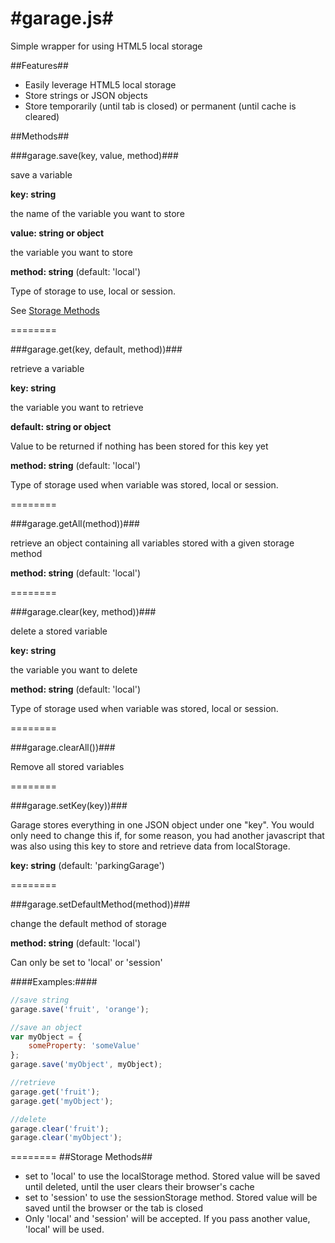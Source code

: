 #garage.js#
========

Simple wrapper for using HTML5 local storage

##Features##

* Easily leverage HTML5 local storage
* Store strings or JSON objects
* Store temporarily (until tab is closed) or permanent (until cache is cleared)

##Methods##

###garage.save(key, value, method)###

save a variable

**key: string**

the name of the variable you want to store

**value: string or object**

the variable you want to store

**method: string** (default: 'local')

Type of storage to use, local or session.

See [Storage Methods](https://github.com/graphicgeek/garage/blob/master/README.md#storage-methods)

========

###garage.get(key, default, method))###

retrieve a variable

**key: string**

the variable you want to retrieve

**default: string or object**

Value to be returned if nothing has been stored for this key yet

**method: string** (default: 'local')

Type of storage used when variable was stored, local or session.

========

###garage.getAll(method))###

retrieve an object containing all variables stored with a given storage method

**method: string** (default: 'local')

========

###garage.clear(key, method))###

delete a stored variable

**key: string**

the variable you want to delete

**method: string** (default: 'local')

Type of storage used when variable was stored, local or session.

========

###garage.clearAll())###

Remove all stored variables

========

###garage.setKey(key))###

Garage stores everything in one JSON object under one "key". You would only need to change this if, for some reason, you had another javascript that was also using this key to store and retrieve data from localStorage.

**key: string** (default: 'parkingGarage')

========

###garage.setDefaultMethod(method))###

change the default method of storage

**method: string** (default: 'local')

Can only be set to 'local' or 'session'

####Examples:####
```javascript
//save string
garage.save('fruit', 'orange');

//save an object
var myObject = {
	someProperty: 'someValue'
};
garage.save('myObject', myObject);

//retrieve
garage.get('fruit');
garage.get('myObject');

//delete
garage.clear('fruit');
garage.clear('myObject');
```

========
##Storage Methods##

* set to 'local' to use the localStorage method. Stored value will be saved until deleted, until the user clears their browser's cache
* set to 'session' to use the sessionStorage method. Stored value will be saved until the browser or the tab is closed
* Only 'local' and 'session' will be accepted. If you pass another value, 'local' will be used.